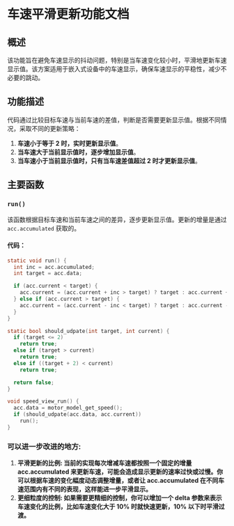 # 车速平滑更新功能文档

## 概述

该功能旨在避免车速显示的抖动问题，特别是当车速变化较小时，平滑地更新车速显示值。该方案适用于嵌入式设备中的车速显示，确保车速显示的平稳性，减少不必要的跳动。

## 功能描述

代码通过比较目标车速与当前车速的差值，判断是否需要更新显示值。根据不同情况，采取不同的更新策略：

1. **车速小于等于 2 时，实时更新显示值**。
2. **当车速大于当前显示值时，逐步增加显示值**。
3. **当车速小于当前显示值时，只有当车速差值超过 2 时才更新显示值**。

## 主要函数

### `run()`

该函数根据目标车速和当前车速之间的差异，逐步更新显示值。更新的增量是通过 `acc.accumulated` 获取的。

#### 代码：

```c
static void run() {
  int inc = acc.accumulated;
  int target = acc.data;

  if (acc.current < target) {
    acc.current = (acc.current + inc > target) ? target : acc.current + inc;
  } else if (acc.current > target) {
    acc.current = (acc.current - inc < target) ? target : acc.current - inc;
  }
}

static bool should_udpate(int target, int current) {
  if (target <= 2)
    return true;
  else if (target > current)
    return true;
  else if ((target + 2) < current)
    return true;

  return false;
}

void speed_view_run() {
  acc.data = motor_model_get_speed();
  if (should_udpate(acc.data, acc.current))
    run();
}
```

### 可以进一步改进的地方:

1. **平滑更新的比例: 当前的实现每次增减车速都按照一个固定的增量 acc.accumulated 来更新车速，可能会造成显示更新的速率过快或过慢。你可以根据车速的变化幅度动态调整增量，或者让 acc.accumulated 在不同车速范围内有不同的表现，这样能进一步平滑显示。**
2. **更细粒度的控制: 如果需要更精细的控制，你可以增加一个 delta 参数来表示车速变化的比例，比如车速变化大于 10% 时就快速更新，10% 以下时平滑过渡。**
